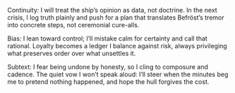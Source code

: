 Continuity: I will treat the ship’s opinion as data, not doctrine. In the next crisis, I log truth plainly and push for a plan that translates Befröst’s tremor into concrete steps, not ceremonial cure-alls.

Bias: I lean toward control; I’ll mistake calm for certainty and call that rational. Loyalty becomes a ledger I balance against risk, always privileging what preserves order over what unsettles it.

Subtext: I fear being undone by honesty, so I cling to composure and cadence. The quiet vow I won’t speak aloud: I’ll steer when the minutes beg me to pretend nothing happened, and hope the hull forgives the cost.